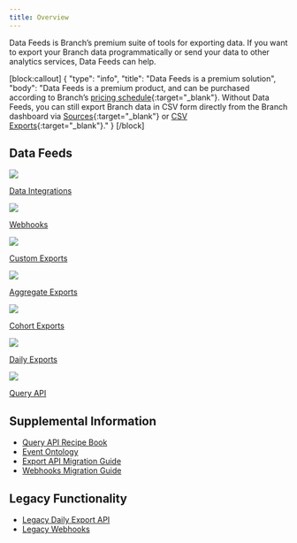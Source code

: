 ```yaml
---
title: Overview
---
```

Data Feeds is Branch’s premium suite of tools for exporting data. If you want to export your Branch data programmatically or send your data to other analytics services, Data Feeds can help.

[block:callout]
{
  "type": "info",
  "title": "Data Feeds is a premium solution",
  "body": "Data Feeds is a premium product, and can be purchased according to Branch’s [pricing schedule](https://branch.io/pricing/){:target="\_blank"}. Without Data Feeds, you can still export Branch data in CSV form directly from the Branch dashboard via [Sources](https://dashboard.branch.io/sources){:target="\_blank"} or [CSV Exports](https://dashboard.branch.io/data-import-export/csv-exports){:target="\_blank"}."
}
[/block]

## Data Feeds
<div class="nav-wrap flex-wrap">
  <a href="/integrations/data-integrations-list/">
    <img src="../../../_assets/img/pages/main-page/feeds-dot.png" />
    <p>Data Integrations</p>
  </a>
  <a href="/exports/ua-webhooks/">
    <img src="../../../_assets/img/pages/exports/webhook.png" />
    <p>Webhooks</p>
  </a>
  <a href="/exports/custom-exports/">
    <img src="../../../_assets/img/pages/exports/export-icon.png" />
    <p>Custom Exports</p>
  </a>
  <a href="/exports/aggregate-exports/">
    <img src="../../../_assets/img/pages/exports/export-icon.png" />
    <p>Aggregate Exports</p>
  </a>
  <a href="/exports/cohort-exports/">
    <img src="../../../_assets/img/pages/exports/export-icon.png" />
    <p>Cohort Exports</p>
  </a>
  <a href="/exports/daily-exports/">
    <img src="../../../_assets/img/pages/exports/export-icon.png" />
    <p>Daily Exports</p>
  </a>
  <a href="/exports/query-api/">
    <img src="../../../_assets/img/pages/resources/sdk-resources/api1.png" />
    <p>Query API</p>
  </a>
</div>

## Supplemental Information

- [Query API Recipe Book](/exports/query-recipe-book/)
- [Event Ontology](/exports/event_ontology_data_schema/)
- [Export API Migration Guide](/exports/export-api-migration-guide/)
- [Webhooks Migration Guide](/exports/webhooks-migration-guide/)

## Legacy Functionality

- [Legacy Daily Export API](/exports/api/)
- [Legacy Webhooks](/exports/webhooks/)
